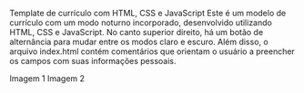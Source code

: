 Template de currículo com HTML, CSS e JavaScript
Este é um modelo de currículo com um modo noturno incorporado, desenvolvido utilizando HTML, CSS e JavaScript. No canto superior direito, há um botão de alternância para mudar entre os modos claro e escuro. Além disso, o arquivo index.html contém comentários que orientam o usuário a preencher os campos com suas informações pessoais.

Imagem 1 Imagem 2
